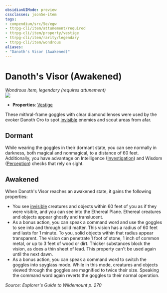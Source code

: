 ```yaml
---
obsidianUIMode: preview
cssclasses: json5e-item
tags:
- compendium/src/5e/egw
- ttrpg-cli/item/attunement/required
- ttrpg-cli/item/property/vestige
- ttrpg-cli/item/rarity/legendary
- ttrpg-cli/item/wondrous
aliases: 
- "Danoth's Visor (Awakened)"
---
```

# Danoth's Visor (Awakened)
*Wondrous Item, legendary (requires attunement)*  
![](/3-Mechanics/CLI/items/img/danoths-visor.webp#right)  

- **Properties**: [Vestige](/3-Mechanics/CLI/rules/item-properties.md#Vestige)

These mithral-frame goggles with clear diamond lenses were used by the evoker Danoth Oro to spot [invisible](/3-Mechanics/CLI/rules/conditions.md#invisible) enemies and scout areas from afar.

## Dormant

While wearing the goggles in their dormant state, you can see normally in darkness, both magical and nonmagical, to a distance of 60 feet. Additionally, you have advantage on Intelligence ([Investigation](/3-Mechanics/CLI/rules/skills.md#Investigation)) and Wisdom ([Perception](/3-Mechanics/CLI/rules/skills.md#Perception)) checks that rely on sight.

## Awakened

When Danoth's Visor reaches an awakened state, it gains the following properties:

- You see [invisible](/3-Mechanics/CLI/rules/conditions.md#invisible) creatures and objects within 60 feet of you as if they were visible, and you can see into the Ethereal Plane. Ethereal creatures and objects appear ghostly and translucent.  
- As a bonus action, you can speak a command word and use the goggles to see into and through solid matter. This vision has a radius of 60 feet and lasts for 1 minute. To you, solid objects within that radius appear transparent. The vision can penetrate 1 foot of stone, 1 inch of common metal, or up to 3 feet of wood or dirt. Thicker substances block the vision, as does a thin sheet of lead. This property can't be used again until the next dawn.  
- As a bonus action, you can speak a command word to switch the goggles into spyglass mode. While in this mode, creatures and objects viewed through the goggles are magnified to twice their size. Speaking the command word again reverts the goggles to their normal operation.  

*Source: Explorer's Guide to Wildemount p. 270*